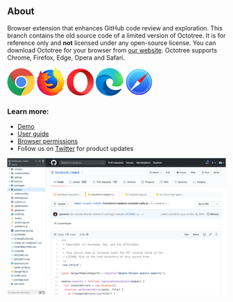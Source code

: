 ## About

Browser extension that enhances GitHub code review and exploration. This branch contains the old source code of a limited version of Octotree. It is for reference only and __not__ licensed under any open-source license. You can download Octotree for your browser from [our website](https://www.octotree.io). Octotree supports Chrome, Firefox, Edge, Opera and Safari.

[![Chrome](assets/chrome.png "Chrome")](https://chrome.google.com/webstore/detail/octotree/bkhaagjahfmjljalopjnoealnfndnagc)
[![Firefox](assets/firefox.png "Firefox")](https://addons.mozilla.org/en-US/firefox/addon/octotree/)
[![Opera](assets/opera.png "Opera")](https://addons.opera.com/en/extensions/details/octotree/)
[![Edge](assets/edge.png "Edge")](https://microsoftedge.microsoft.com/addons/detail/octotree/joagmknfcgpikbadjkaikmnhpjadihjg?hl=en-US)
[![Safari](assets/safari.png "Safari")](https://itunes.apple.com/us/app/octotree-pro/id1457450145?mt=12)

### Learn more:

- [Demo](https://www.youtube.com/watch?v=tyUNy-WFs-c)
- [User guide](https://www.octotree.io/features)
- [Browser permissions](https://www.octotree.io/features#browser-permissions)
- Follow us on [Twitter](https://twitter.com/octotree) for product updates

[![Octotree](assets/demo.png)](https://www.youtube.com/watch?v=tyUNy-WFs-c)
